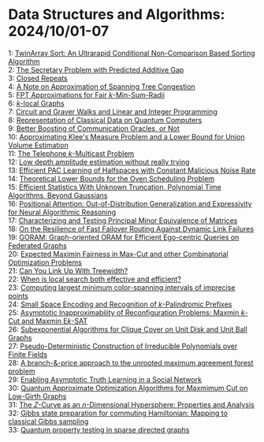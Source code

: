 # Data Structures and Algorithms: 2024/10/01-07  
1: [TwinArray Sort: An Ultrarapid Conditional Non-Comparison Based Sorting  Algorithm](https://doi.org/10.48550/arXiv.2409.20362)  
2: [The Secretary Problem with Predicted Additive Gap](https://doi.org/10.48550/arXiv.2409.20460)  
3: [Closed Repeats](https://doi.org/10.48550/arXiv.2410.00209)  
4: [A Note on Approximation of Spanning Tree Congestion](https://doi.org/10.48550/arXiv.2410.00568)  
5: [FPT Approximations for Fair $k$-Min-Sum-Radii](https://doi.org/10.48550/arXiv.2410.00598)  
6: [$k$-local Graphs](https://doi.org/10.48550/arXiv.2410.00601)  
7: [Circuit and Graver Walks and Linear and Integer Programming](https://doi.org/10.48550/arXiv.2410.00656)  
8: [Representation of Classical Data on Quantum Computers](https://doi.org/10.48550/arXiv.2410.00742)  
9: [Better Boosting of Communication Oracles, or Not](https://doi.org/10.48550/arXiv.2410.00838)  
10: [Approximating Klee's Measure Problem and a Lower Bound for Union Volume  Estimation](https://doi.org/10.48550/arXiv.2410.00996)  
11: [The Telephone $k$-Multicast Problem](https://doi.org/10.48550/arXiv.2410.01048)  
12: [Low depth amplitude estimation without really trying](https://doi.org/10.48550/arXiv.2410.01173)  
13: [Efficient PAC Learning of Halfspaces with Constant Malicious Noise Rate](https://doi.org/10.48550/arXiv.2410.01186)  
14: [Theoretical Lower Bounds for the Oven Scheduling Problem](https://doi.org/10.48550/arXiv.2410.01368)  
15: [Efficient Statistics With Unknown Truncation, Polynomial Time  Algorithms, Beyond Gaussians](https://doi.org/10.48550/arXiv.2410.01656)  
16: [Positional Attention: Out-of-Distribution Generalization and  Expressivity for Neural Algorithmic Reasoning](https://doi.org/10.48550/arXiv.2410.01686)  
17: [Characterizing and Testing Principal Minor Equivalence of Matrices](https://doi.org/10.48550/arXiv.2410.01961)  
18: [On the Resilience of Fast Failover Routing Against Dynamic Link Failures](https://doi.org/10.48550/arXiv.2410.02021)  
19: [GORAM: Graph-oriented ORAM for Efficient Ego-centric Queries on  Federated Graphs](https://doi.org/10.48550/arXiv.2410.02234)  
20: [Expected Maximin Fairness in Max-Cut and other Combinatorial  Optimization Problems](https://doi.org/10.48550/arXiv.2410.02589)  
21: [Can You Link Up With Treewidth?](https://doi.org/10.48550/arXiv.2410.02606)  
22: [When is local search both effective and efficient?](https://doi.org/10.48550/arXiv.2410.02634)  
23: [Computing largest minimum color-spanning intervals of imprecise points](https://doi.org/10.48550/arXiv.2410.03213)  
24: [Small Space Encoding and Recognition of $k$-Palindromic Prefixes](https://doi.org/10.48550/arXiv.2410.03309)  
25: [Asymptotic Inapproximability of Reconfiguration Problems: Maxmin $k$-Cut  and Maxmin E$k$-SAT](https://doi.org/10.48550/arXiv.2410.03416)  
26: [Subexponential Algorithms for Clique Cover on Unit Disk and Unit Ball  Graphs](https://doi.org/10.48550/arXiv.2410.03609)  
27: [Pseudo-Deterministic Construction of Irreducible Polynomials over Finite  Fields](https://doi.org/10.48550/arXiv.2410.04071)  
28: [A branch-&-price approach to the unrooted maximum agreement forest  problem](https://doi.org/10.48550/arXiv.2410.04122)  
29: [Enabling Asymptotic Truth Learning in a Social Network](https://doi.org/10.48550/arXiv.2410.04317)  
30: [Quantum Approximate Optimization Algorithms for Maxmimum Cut on  Low-Girth Graphs](https://doi.org/10.48550/arXiv.2410.04409)  
31: [The $Z$-Curve as an $n$-Dimensional Hypersphere: Properties and Analysis](https://doi.org/10.48550/arXiv.2410.04611)  
32: [Gibbs state preparation for commuting Hamiltonian: Mapping to classical  Gibbs sampling](https://doi.org/10.48550/arXiv.2410.04909)  
33: [Quantum property testing in sparse directed graphs](https://doi.org/10.48550/arXiv.2410.05001)  
